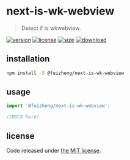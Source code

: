 # next-is-wk-webview
> Detect if is wkwebview.

[![version][version-image]][version-url]
[![license][license-image]][license-url]
[![size][size-image]][size-url]
[![download][download-image]][download-url]

## installation
```bash
npm install -S @feizheng/next-is-wk-webview
```

## usage
```js
import '@feizheng/next-is-wk-webview';

//DOCS here!
```

## license
Code released under [the MIT license](https://github.com/afeiship/next-is-wk-webview/blob/master/LICENSE.txt).

[version-image]: https://img.shields.io/npm/v/@feizheng/next-is-wk-webview
[version-url]: https://npmjs.org/package/@feizheng/next-is-wk-webview

[license-image]: https://img.shields.io/npm/l/@feizheng/next-is-wk-webview
[license-url]: https://github.com/afeiship/next-is-wk-webview/blob/master/LICENSE.txt

[size-image]: https://img.shields.io/bundlephobia/minzip/@feizheng/next-is-wk-webview
[size-url]: https://github.com/afeiship/next-is-wk-webview/blob/master/dist/next-is-wk-webview.min.js

[download-image]: https://img.shields.io/npm/dm/@feizheng/next-is-wk-webview
[download-url]: https://www.npmjs.com/package/@feizheng/next-is-wk-webview
